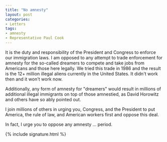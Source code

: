 ```yaml
---
title: "No amnesty"
layout: post
categories:
- Letters
tags:
- amnesty
- Representative Paul Cook
---
```


It is the duty and responsibility of the President and Congress to enforce our immigration laws. I am opposed to any attempt to trade enforcement for amnesty for the so-called dreamers to compete and take jobs from Americans and those here legally. We tried this trade in 1986 and the result is the 12+ million illegal aliens currently in the United States. It didn't work then and it won't work now.

Additionally, any form of amnesty for "dreamers" would result in millions of additional illegal immigrants on top of those amnestied, as David Horowitz and others have so ably pointed out.

I join millions of others in urging you, Congress, and the President to put America, the rule of law, and American workers first and oppose this deal.

In fact, I urge you to oppose any amnesty ... period.

{% include signature.html %}
